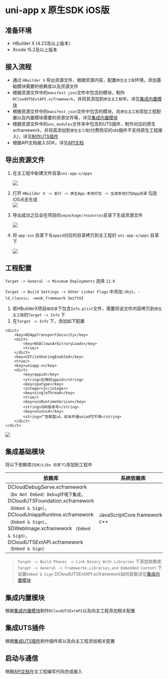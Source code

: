 # uni-app x 原生SDK iOS版

## 准备环境
* HBuilder X (4.23及以上版本）
* Xcode 15.2及以上版本

## 接入流程
* 通过 `HBuilder X` 导出资源文件，根据资源内容，配置`原生主工程`环境，添加基础模块需要的依赖库以及资源文件
* 根据资源文件中的`manifest.json`文件中包含的模块，制作`DCloudUTSExtAPI.xcframework`，并将其添加到`原生主工程`中，详见[集成内置模块](../modules/ios/modules.md)
* 根据资源文件中的`manifest.json`文件中包含的模块，向`原生主工程`添加工程配置以及内置模块需要的资源文件等，详见[集成内置模块](../modules/ios/modules.md)
* 根据资源文件中的`uni_modules`文件夹中包含的UTS插件，制作对应的原生xcframework，并将其添加到`原生主工程`(付费购买的uts插件不支持原生工程接入)，详见[制作UTS插件](iosuts.md)
* 根据API文档接入SDK，详见[API文档](iosapi.md)

## 导出资源文件
1. 在主工程中新建文件目录`uni-app-x/apps`   

    ![](https://web-ext-storage.dcloud.net.cn/native/doc/iOS/create_resources_document.png)

2. 打开 `HBuilder X -> 发行 -> 原生App-本地打包 -> 生成本地打包App资源` 勾选iOS点击生成  
    ![](https://web-ext-storage.dcloud.net.cn/native/doc/iOS/export.png)


3. 导出成功之后会在项目的`unpackage/resources`目录下生成资源文件   

    ![](https://web-ext-storage.dcloud.net.cn/native/doc/iOS/resources.png)

4. 将 `app-ios` 目录下与`appid`对应的目录拷贝到主工程的 `uni-app-x/apps` 目录下    

    ![](https://web-ext-storage.dcloud.net.cn/native/doc/iOS/copy_resources.png)



## 工程配置
`Target -> General -> Minimum Deployments` 选择 `12.0`   

`Target -> Build Settings -> Other Linker Flags` 中添加`-ObjC`、`-ld_classic`、`-weak_framework SwiftUI`

1. 若HBuilderX项目`根目录`下包含`Info.plist`文件，需要将该文件内容拷贝到`原生主工程`的`Target -> Info` 下
2. 在`Target -> Info` 下，添加如下配置
```
<dict>
	<key>NSAppTransportSecurity</key>
	<dict>
		<key>NSAllowsArbitraryLoads</key>
		<true/>
	</dict>
	<key>UIFileSharingEnabled</key>
	<true/>
	<key>uniapp-x</key>
	<dict>
		<key>appid</key>
		<string>应用的appid</string>
		<key>ipatype</key>
		<integer>1</integer>
		<key>singleThread</key>
		<true/>
		<key>uniRuntimeVersion</key>
		<string>SDK版本号</string>
		<key>unionid</key>
		<string>广告联盟id，如未开通uniad可不填</string>
	</dict>
</dict>
```
![](https://web-ext-storage.dcloud.net.cn/native/doc/iOS/uniappx_app_info.png)



## 集成基础模块
将以下依赖库(`SDK/Libs 目录下`)添加到工程中

| 依赖库 | 系统依赖库 |
| ---   | ---|
| DCloudDebugServe.xcframework `（Do Not Embed）Debug环境下集成`、DCloudUTSFoundation.xcframework `（Embed & Sign）`、DCloudUniappRuntime.xcframework `（Embed & Sign）`、SDWebImage.xcframework `（Embed & Sign）`、DCloudUTSExtAPI.xcframework `（Embed & Sign）`   |   JavaScriptCore.framework、c++ |

> `Target -> Build Phases -> Link Binary With Libraries` 下添加依赖库
> `Target -> General -> Frameworks,Libraries,and Embedded Content` 下设置`Embed & Sign`
> DCloudUTSExtAPI.xcframework如何获取详见[集成内置模块](../modules/ios/modules.md)

## 集成内置模块
根据[集成内置模块](../modules/ios/modules.md)制作`DCloudUTSExtAPI`以及向主工程添加相关配置

## 集成UTS插件
根据[集成UTS插件](iosuts.md)制作插件库以及向主工程添加相关配置

## 启动与通信
根据[API文档](iosapi.md)在主工程编写代码完成接入